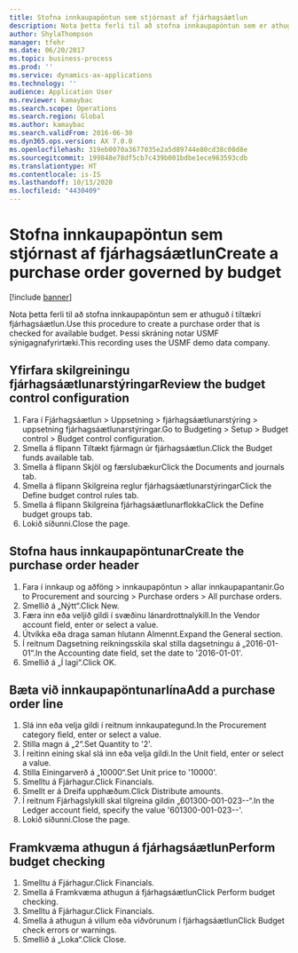 ```yaml
---
title: Stofna innkaupapöntun sem stjórnast af fjárhagsáætlun
description: Nota þetta ferli til að stofna innkaupapöntun sem er athuguð í tiltækri fjárhagsáætlun.
author: ShylaThompson
manager: tfehr
ms.date: 06/20/2017
ms.topic: business-process
ms.prod: ''
ms.service: dynamics-ax-applications
ms.technology: ''
audience: Application User
ms.reviewer: kamaybac
ms.search.scope: Operations
ms.search.region: Global
ms.author: kamaybac
ms.search.validFrom: 2016-06-30
ms.dyn365.ops.version: AX 7.0.0
ms.openlocfilehash: 319eb0070a3677035e2a5d89744e80cd38c08d8e
ms.sourcegitcommit: 199848e78df5cb7c439b001bdbe1ece963593cdb
ms.translationtype: HT
ms.contentlocale: is-IS
ms.lasthandoff: 10/13/2020
ms.locfileid: "4430409"
---
```

# <a name="create-a-purchase-order-governed-by-budget"></a><span data-ttu-id="d65aa-103">Stofna innkaupapöntun sem stjórnast af fjárhagsáætlun</span><span class="sxs-lookup"><span data-stu-id="d65aa-103">Create a purchase order governed by budget</span></span>

[!include [banner](../../includes/banner.md)]

<span data-ttu-id="d65aa-104">Nota þetta ferli til að stofna innkaupapöntun sem er athuguð í tiltækri fjárhagsáætlun.</span><span class="sxs-lookup"><span data-stu-id="d65aa-104">Use this procedure to create a purchase order that is checked for available budget.</span></span> <span data-ttu-id="d65aa-105">Þessi skráning notar USMF sýnigagnafyrirtæki.</span><span class="sxs-lookup"><span data-stu-id="d65aa-105">This recording uses the USMF demo data company.</span></span>


## <a name="review-the-budget-control-configuration"></a><span data-ttu-id="d65aa-106">Yfirfara skilgreiningu fjárhagsáætlunarstýringar</span><span class="sxs-lookup"><span data-stu-id="d65aa-106">Review the budget control configuration</span></span>
1. <span data-ttu-id="d65aa-107">Fara í Fjárhagsáætlun > Uppsetning > fjárhagsáætlunarstýring > uppsetning fjárhagsáætlunarstýringar.</span><span class="sxs-lookup"><span data-stu-id="d65aa-107">Go to Budgeting > Setup > Budget control > Budget control configuration.</span></span>
2. <span data-ttu-id="d65aa-108">Smella á flipann Tiltækt fjármagn úr fjárhagsáætlun.</span><span class="sxs-lookup"><span data-stu-id="d65aa-108">Click the Budget funds available tab.</span></span>
3. <span data-ttu-id="d65aa-109">Smella á flipann Skjöl og færslubækur</span><span class="sxs-lookup"><span data-stu-id="d65aa-109">Click the Documents and journals tab.</span></span>
4. <span data-ttu-id="d65aa-110">Smella á flipann Skilgreina reglur fjárhagsáætlunarstýringar</span><span class="sxs-lookup"><span data-stu-id="d65aa-110">Click the Define budget control rules tab.</span></span>
5. <span data-ttu-id="d65aa-111">Smella á flipann Skilgreina fjárhagsáætlunarflokka</span><span class="sxs-lookup"><span data-stu-id="d65aa-111">Click the Define budget groups tab.</span></span>
6. <span data-ttu-id="d65aa-112">Lokið síðunni.</span><span class="sxs-lookup"><span data-stu-id="d65aa-112">Close the page.</span></span>

## <a name="create-the-purchase-order-header"></a><span data-ttu-id="d65aa-113">Stofna haus innkaupapöntunar</span><span class="sxs-lookup"><span data-stu-id="d65aa-113">Create the purchase order header</span></span>
1. <span data-ttu-id="d65aa-114">Fara í innkaup og aðföng > innkaupapöntun  > allar innkaupapantanir.</span><span class="sxs-lookup"><span data-stu-id="d65aa-114">Go to Procurement and sourcing > Purchase orders > All purchase orders.</span></span>
2. <span data-ttu-id="d65aa-115">Smellið á „Nýtt“.</span><span class="sxs-lookup"><span data-stu-id="d65aa-115">Click New.</span></span>
3. <span data-ttu-id="d65aa-116">Færa inn eða veljið gildi í svæðinu lánardrottnalykill.</span><span class="sxs-lookup"><span data-stu-id="d65aa-116">In the Vendor account field, enter or select a value.</span></span>
4. <span data-ttu-id="d65aa-117">Útvíkka eða draga saman hlutann Almennt.</span><span class="sxs-lookup"><span data-stu-id="d65aa-117">Expand the General section.</span></span>
5. <span data-ttu-id="d65aa-118">Í reitnum Dagsetning reikningsskila skal stilla dagsetningu á „2016-01-01“.</span><span class="sxs-lookup"><span data-stu-id="d65aa-118">In the Accounting date field, set the date to '2016-01-01'.</span></span>
6. <span data-ttu-id="d65aa-119">Smellið á „Í lagi“.</span><span class="sxs-lookup"><span data-stu-id="d65aa-119">Click OK.</span></span>

## <a name="add-a-purchase-order-line"></a><span data-ttu-id="d65aa-120">Bæta við innkaupapöntunarlína</span><span class="sxs-lookup"><span data-stu-id="d65aa-120">Add a purchase order line</span></span>
1. <span data-ttu-id="d65aa-121">Slá inn eða velja gildi í reitnum innkaupategund.</span><span class="sxs-lookup"><span data-stu-id="d65aa-121">In the Procurement category field, enter or select a value.</span></span>
2. <span data-ttu-id="d65aa-122">Stilla magn á „2“.</span><span class="sxs-lookup"><span data-stu-id="d65aa-122">Set Quantity to '2'.</span></span>
3. <span data-ttu-id="d65aa-123">Í reitinn eining skal slá inn eða velja gildi.</span><span class="sxs-lookup"><span data-stu-id="d65aa-123">In the Unit field, enter or select a value.</span></span>
4. <span data-ttu-id="d65aa-124">Stilla Einingarverð á „10000“.</span><span class="sxs-lookup"><span data-stu-id="d65aa-124">Set Unit price to '10000'.</span></span>
5. <span data-ttu-id="d65aa-125">Smelltu á Fjárhagur.</span><span class="sxs-lookup"><span data-stu-id="d65aa-125">Click Financials.</span></span>
6. <span data-ttu-id="d65aa-126">Smellt er á Dreifa upphæðum.</span><span class="sxs-lookup"><span data-stu-id="d65aa-126">Click Distribute amounts.</span></span>
7. <span data-ttu-id="d65aa-127">Í reitnum Fjárhagslykill skal tilgreina gildin „601300-001-023--“.</span><span class="sxs-lookup"><span data-stu-id="d65aa-127">In the Ledger account field, specify the value '601300-001-023--'.</span></span>
8. <span data-ttu-id="d65aa-128">Lokið síðunni.</span><span class="sxs-lookup"><span data-stu-id="d65aa-128">Close the page.</span></span>

## <a name="perform-budget-checking"></a><span data-ttu-id="d65aa-129">Framkvæma athugun á fjárhagsáætlun</span><span class="sxs-lookup"><span data-stu-id="d65aa-129">Perform budget checking</span></span>
1. <span data-ttu-id="d65aa-130">Smelltu á Fjárhagur.</span><span class="sxs-lookup"><span data-stu-id="d65aa-130">Click Financials.</span></span>
2. <span data-ttu-id="d65aa-131">Smella á Framkvæma athugun á fjárhagsáætlun</span><span class="sxs-lookup"><span data-stu-id="d65aa-131">Click Perform budget checking.</span></span>
3. <span data-ttu-id="d65aa-132">Smelltu á Fjárhagur.</span><span class="sxs-lookup"><span data-stu-id="d65aa-132">Click Financials.</span></span>
4. <span data-ttu-id="d65aa-133">Smella á athugun á villum eða viðvörunum í fjárhagsáætlun</span><span class="sxs-lookup"><span data-stu-id="d65aa-133">Click Budget check errors or warnings.</span></span>
5. <span data-ttu-id="d65aa-134">Smellið á „Loka“.</span><span class="sxs-lookup"><span data-stu-id="d65aa-134">Click Close.</span></span>


